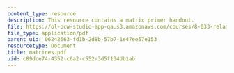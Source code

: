 ```yaml
---
content_type: resource
description: This resource contains a matrix primer handout.
file: https://ol-ocw-studio-app-qa.s3.amazonaws.com/courses/8-033-relativity-fall-2006/c89dce744352c6a2c5523d5f134db1ab_matrices.pdf
file_type: application/pdf
parent_uid: 06242663-fd1b-2d8b-57b7-1e47ee57e153
resourcetype: Document
title: matrices.pdf
uid: c89dce74-4352-c6a2-c552-3d5f134db1ab
---
```

